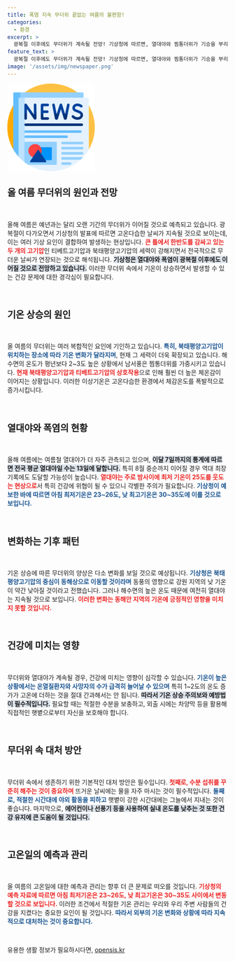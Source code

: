 ```yaml
---
title: 폭염 지속 무더위 끝없는 여름의 불편함!
categories:
  - 환경
excerpt: >
  광복절 이후에도 무더위가 계속될 전망! 기상청에 따르면, 열대야와 찜통더위가 기승을 부리며 역대 최장 기록을 경신할 가능성이 높습니다. 기온 상승에 따른 온열질환 발생 주의가 필요합니다.
feature_text: >
  광복절 이후에도 무더위가 계속될 전망! 기상청에 따르면, 열대야와 찜통더위가 기승을 부리며 역대 최장 기록을 경신할 가능성이 높습니다. 기온 상승에 따른 온열질환 발생 주의가 필요합니다.
image: '/assets/img/newspaper.png'
---
```


<p><img src="/assets/img/newspaper.png" alt="kimp 속보" /></p>

<h2 data-ke-size="size26">올 여름 무더위의 원인과 전망</h2>

<p data-ke-size="size16">&nbsp;</p>올해 여름은 예년과는 달리 오랜 기간의 무더위가 이어질 것으로 예측되고 있습니다. 광복절이 다가오면서 기상청의 발표에 따르면 고온다습한 날씨가 지속될 것으로 보이는데, 이는 여러 기상 요인이 결합하여 발생하는 현상입니다. <b><span style="color: #ee2323;">큰 틀에서 한반도를 감싸고 있는 두 개의 고기압</span></b>인 티베트고기압과 북태평양고기압의 세력이 강해지면서 전국적으로 무더운 날씨가 연장되는 것으로 해석됩니다. <b><span style="background-color: #21538527;">기상청은 열대야와 폭염이 광복절 이후에도 이어질 것으로 전망하고 있습니다.</span></b> 이러한 무더위 속에서 기온이 상승하면서 발생할 수 있는 건강 문제에 대한 경각심이 필요합니다.

<p data-ke-size="size16">&nbsp;</p>

<h2 data-ke-size="size26">기온 상승의 원인</h2>

<p data-ke-size="size16">&nbsp;</p>올 여름의 무더위는 여러 복합적인 요인에 기인하고 있습니다. <b><span style="color: #1a5490;">특히, 북태평양고기압이 위치하는 장소에 따라 기온 변화가 달라지며</span></b>, 현재 그 세력이 더욱 확장되고 있습니다. 해수면의 온도가 평년보다 2~3도 높은 상황에서 남서풍은 찜통더위를 가중시키고 있습니다. <b><span style="color: #ee2323;">현재 북태평양고기압과 티베트고기압의 상호작용</span></b>으로 인해 훨씬 더 높은 체온감이 이어지는 상황입니다. 이러한 이상기온은 고온다습한 환경에서 체감온도를 폭발적으로 증가시킵니다.

<p data-ke-size="size16">&nbsp;</p>

<h2 data-ke-size="size26">열대야와 폭염의 현황</h2>

<p data-ke-size="size16">&nbsp;</p>올해 여름에는 여름철 열대야가 더 자주 관측되고 있으며, <b><span style="background-color: #21538527;">이달 7일까지의 통계에 따르면 전국 평균 열대야일 수는 13일에 달합니다.</span></b> 특히 8월 중순까지 이어질 경우 역대 최장 기록에도 도달할 가능성이 높습니다. <b><span style="color: #ee2323;">열대야는 주로 밤사이에 최저 기온이 25도를 웃도는 현상으로</span></b>서 특히 건강에 위협이 될 수 있으니 각별한 주의가 필요합니다. <b><span style="color: #1a5490;">기상청이 예보한 바에 따르면 아침 최저기온은 23~26도, 낮 최고기온은 30~35도에 이를 것으로 보입니다.</span></b>

<p data-ke-size="size16">&nbsp;</p>

<h2 data-ke-size="size26">변화하는 기후 패턴</h2>

<p data-ke-size="size16">&nbsp;</p>기온 상승에 따른 무더위의 양상은 다소 변화를 보일 것으로 예상됩니다. <b><span style="color: #1a5490;">기상청은 북태평양고기압의 중심이 동해상으로 이동할 것이라며</span></b> 동풍의 영향으로 강원 지역의 낮 기온이 약간 낮아질 것이라고 전했습니다. 그러나 해수면의 높은 온도 때문에 여전히 열대야는 지속될 것으로 보입니다. <b><span style="color: #ee2323;">이러한 변화는 동해안 지역의 기온에 긍정적인 영향을 미치지 못할 것입니다.</span></b>

<p data-ke-size="size16">&nbsp;</p>

<h2 data-ke-size="size26">건강에 미치는 영향</h2>

<p data-ke-size="size16">&nbsp;</p>무더위와 열대야가 계속될 경우, 건강에 미치는 영향이 심각할 수 있습니다. <b><span style="color: #1a5490;">기온이 높은 상황에서는 온열질환자와 사망자의 수가 급격히 늘어날 수 있으며</span></b> 특히 1~2도의 온도 증가가 고온에 더하는 것을 절대 간과해서는 안 됩니다. <b><span style="background-color: #21538527;">따라서 기온 상승 주의보와 예방법이 필수적입니다.</span></b> 필요할 때는 적절한 수분을 보충하고, 외출 시에는 차양막 등을 활용해 직접적인 햇볕으로부터 자신을 보호해야 합니다.

<p data-ke-size="size16">&nbsp;</p>

<h2 data-ke-size="size26">무더위 속 대처 방안</h2>

<p data-ke-size="size16">&nbsp;</p>무더위 속에서 생존하기 위한 기본적인 대처 방안은 필수입니다. <b><span style="color: #ee2323;">첫째로, 수분 섭취를 꾸준히 해주는 것이 중요하며</span></b> 뜨거운 날씨에는 물을 자주 마시는 것이 필수적입니다. <b><span style="color: #1a5490;">둘째로, 적절한 시간대에 야외 활동을 피하고</span></b> 햇볕이 강한 시간대에는 그늘에서 지내는 것이 좋습니다. 마지막으로, <b><span style="background-color: #21538527;">에어컨이나 선풍기 등을 사용하여 실내 온도를 낮추는 것 또한 건강 유지에 큰 도움이 될 것입니다.</span></b>

<p data-ke-size="size16">&nbsp;</p>

<h2 data-ke-size="size26">고온일의 예측과 관리</h2>

<p data-ke-size="size16">&nbsp;</p>올 여름의 고온일에 대한 예측과 관리는 향후 더 큰 문제로 떠오를 것입니다. <b><span style="color: #ee2323;">기상청의 예측 자료에 따르면 아침 최저기온은 23~26도, 낮 최고기온은 30~35도 사이에서 변동할 것으로 보입니다.</span></b> 이러한 조건에서 적절한 기온 관리는 우리와 우리 주변 사람들의 건강을 지켰다는 중요한 요인이 될 것입니다. <b><span style="color: #1a5490;">따라서 외부의 기온 변화와 상황에 따라 지속적으로 대처하는 것이 중요합니다.</span></b>

<p data-ke-size="size16">&nbsp;</p>
유용한 생활 정보가 필요하시다면, <a href="https://opensis.kr" rel="dofollow">opensis.kr</a>


